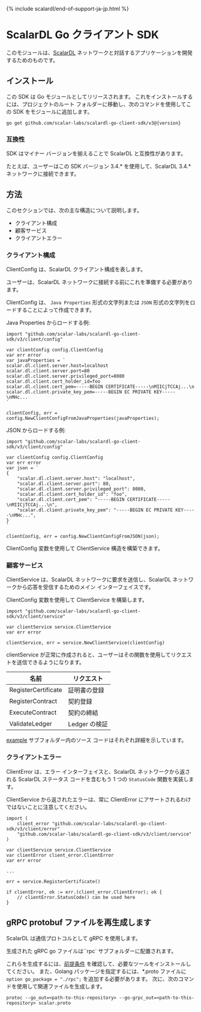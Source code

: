 {% include scalardl/end-of-support-ja-jp.html %}

# ScalarDL Go クライアント SDK

このモジュールは、[ScalarDL](https://github.com/scalar-labs/scalardl) ネットワークと対話するアプリケーションを開発するためのものです。

## インストール

この SDK は Go モジュールとしてリリースされます。 これをインストールするには、プロジェクトのルート フォルダーに移動し、次のコマンドを使用してこの SDK をモジュールに追加します。

```
go get github.com/scalar-labs/scalardl-go-client-sdk/v3@{version}
```

### 互換性

SDK はマイナー バージョンを揃えることで ScalarDL と互換性があります。

たとえば、ユーザーはこの SDK バージョン 3.4.* を使用して、ScalarDL 3.4.* ネットワークに接続できます。

## 方法

このセクションでは、次の主な構造について説明します。

- クライアント構成
- 顧客サービス
- クライアントエラー

### クライアント構成

ClientConfig は、ScalarDL クライアント構成を表します。

ユーザーは、ScalarDL ネットワークに接続する前にこれを準備する必要があります。

ClientConfig は、 `Java Properties` 形式の文字列または `JSON` 形式の文字列をロードすることによって作成できます。

Java Properties からロードする例:

```
import "github.com/scalar-labs/scalardl-go-client-sdk/v3/client/config"

var clientConfig config.ClientConfig
var err error
var javaProperties = `
scalar.dl.client.server.host=localhost
scalar.dl.client.server.port=80
scalar.dl.client.server.privileged_port=8080
scalar.dl.client.cert_holder_id=foo
scalar.dl.client.cert_pem=-----BEGIN CERTIFICATE-----\nMIICjTCCAj...\n
scalar.dl.client.private_key_pem=-----BEGIN EC PRIVATE KEY-----\nMHc...
`

clientConfig, err = config.NewClientConfigFromJavaProperties(javaProperties);
```

JSON からロードする例:

```
import "github.com/scalar-labs/scalardl-go-client-sdk/v3/client/config"

var clientConfig config.ClientConfig
var err error
var json = `
{
	"scalar.dl.client.server.host": "localhost",
	"scalar.dl.client.server.port": 80,
	"scalar.dl.client.server.privileged_port": 8080,
	"scalar.dl.client.cert_holder_id": "foo",
	"scalar.dl.client.cert_pem": "-----BEGIN CERTIFICATE-----\nMIICjTCCAj...\n",
	"scalar.dl.client.private_key_pem": "-----BEGIN EC PRIVATE KEY-----\nMHc...",
}
`

clientConfig, err = config.NewClientConfigFromJSON(json);
```

ClientConfig 変数を使用して ClientService 構造を構築できます。

### 顧客サービス

ClientService は、ScalarDL ネットワークに要求を送信し、ScalarDL ネットワークから応答を受信するためのメイン インターフェイスです。

ClientConfig 変数を使用して ClientService を構築します。

```
import "github.com/scalar-labs/scalardl-go-client-sdk/v3/client/service"

var clientService service.ClientService
var err error

clientService, err = service.NewClientService(clientConfig)
```

clientService が正常に作成されると、ユーザーはその関数を使用してリクエストを送信できるようになります。

|名前|リクエスト|
|----|-------|
|RegisterCertificate| 証明書の登録 |
|RegisterContract| 契約登録 |
|ExecuteContract| 契約の締結 |
|ValidateLedger| Ledger の検証 |

[example](./example) サブフォルダー内のソース コードはそれぞれ詳細を示しています。

### クライアントエラー

ClientError は、エラー インターフェイスと、ScalarDL ネットワークから返される ScalarDL ステータス コードを含むもう 1 つの `StatusCode` 関数を実装します。

ClientService から返されたエラーは、常に ClientError にアサートされるわけではないことに注意してください。

```
import (
	client_error "github.com/scalar-labs/scalardl-go-client-sdk/v3/client/error"
	"github.com/scalar-labs/scalardl-go-client-sdk/v3/client/service"
)

var clientService service.ClientService
var clientError client_error.ClientError
var err error

...

err = service.RegisterCertificate()

if clientError, ok := err.(client_error.ClientError); ok {
	// clientError.StatusCode() can be used here
}
```

## gRPC protobuf ファイルを再生成します

ScalarDL は通信プロトコルとして gRPC を使用します。

生成された gRPC go ファイルは``rpc` サブフォルダーに配置されます。

これらを生成するには、[前提条件](https://grpc.io/docs/langages/go/quickstart/#prerequisites) を確認して、必要なツールをインストールしてください。
また、Golang パッケージを指定するには、*.proto ファイルに `option go_package = "./rpc";` を追加する必要があります。
次に、次のコマンドを使用して関連ファイルを生成します。

```
protoc --go_out=<path-to-this-repository> --go-grpc_out=<path-to-this-repository> scalar.proto
```
